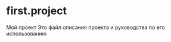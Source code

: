 first.project
=============

Мой проект
Это  файл описания проекта и руководства по его использованию